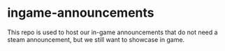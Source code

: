# ingame-announcements
This repo is used to host our in-game announcements that do not need a steam announcement, but we still want to showcase in game.
